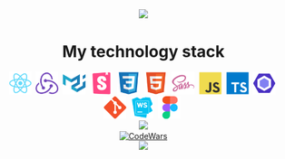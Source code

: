<!-- HEARER -->
<div align="center">
    <img src="https://capsule-render.vercel.app/api?type=waving&color=147&height=190&section=header&text=Oleg%20Moishevych&desc=frontend%20developer&animation=fadeIn&fontColor=fff&fontSize=60&fontAlign=20&fontAlignY=44&descSize=18&descAlign=10.5&descAlignY=17"/>
</div>
<!-- /HEARER -->
<h1 align="center">My technology stack</h1>
<div align="center">
    <a href="https://reactjs.org/">
        <img src="https://github.com/devicons/devicon/blob/master/icons/react/react-original.svg"
             title="React" alt="React"
             width="40" height="40"/></a>&nbsp;
    <a href="https://redux.js.org/">
        <img src="https://github.com/devicons/devicon/blob/master/icons/redux/redux-original.svg"
             title="Redux" alt="Redux "
             width="40" height="40"/></a>&nbsp;       
    <a href="https://mui.com/">
        <img src="https://github.com/devicons/devicon/blob/master/icons/materialui/materialui-original.svg"
             title="Material UI" alt="Material UI"
             width="40" height="40"/></a>&nbsp;
    <a href="https://storybook.js.org/">
        <img src="https://github.com/devicons/devicon/blob/master/icons/storybook/storybook-original.svg"
             title="Story book" alt="Story book"
             width="40" height="40"/></a>&nbsp;
    <a href="https://en.wikipedia.org/wiki/CSS">
        <img src="https://github.com/devicons/devicon/blob/master/icons/css3/css3-original.svg"
             title="CSS3" alt="CSS"
             width="40" height="40"/></a>&nbsp;
    <a href="https://en.wikipedia.org/wiki/HTML">
        <img src="https://github.com/devicons/devicon/blob/master/icons/html5/html5-original.svg"
             title="HTML5" alt="HTML"
             width="40" height="40"/></a>&nbsp;
    <a href="https://sass-lang.com/">
        <img src="https://github.com/devicons/devicon/blob/master/icons/sass/sass-original.svg"
             title="SASS" alt="SASS"
             width="40" height="40"/></a>&nbsp;         
    <a href="https://en.wikipedia.org/wiki/JavaScript">
        <img src="https://github.com/devicons/devicon/blob/master/icons/javascript/javascript-original.svg"
             title="JavaScript" alt="JavaScript"
             width="40" height="40"/></a>&nbsp;
    <a href="https://www.typescriptlang.org/">
        <img src="https://github.com/devicons/devicon/blob/master/icons/typescript/typescript-original.svg"
             title="TypeScript" alt="TypeScript"
             width="40" height="40"/></a>&nbsp;
    <a href="https://eslint.org/">
        <img src="https://github.com/devicons/devicon/blob/master/icons/eslint/eslint-original.svg"
             title="Eslint" alt="Eslint "
             width="40" height="40"/></a>&nbsp;  
    <a href="https://git-scm.com/">
        <img src="https://github.com/devicons/devicon/blob/master/icons/git/git-original.svg"
             title="Git" alt="Git"
             width="40" height="40"/></a>&nbsp;
    <a href="https://www.jetbrains.com/webstorm/">
    <img src="https://github.com/devicons/devicon/blob/master/icons/webstorm/webstorm-plain.svg"
         title="WebStorm" alt="WebStorm"
         width="40" height="40"/></a>&nbsp;
  <a href="https://www.jetbrains.com/webstorm/">
    <img src="https://raw.githubusercontent.com/devicons/devicon/1119b9f84c0290e0f0b38982099a2bd027a48bf1/icons/figma/figma-original.svg"
         title="WebStorm" alt="WebStorm"
         width="40" height="40"/></a>&nbsp;
</div>

<div align="center">
     <a href="https://www.codewars.com/users/IgorFilin">
        <img src="img.gif"  width="300"/>
     </a>
</div>
<div align="center">
    <a href="https://www.codewars.com/users/IgorFilin">
        <img src="https://www.codewars.com/users/omoishevych@gmail.com/badges/small"
             title="CodeWars" alt="CodeWars"/>
    </a>
</div>

<!-- FOOTER -->
<div align="center">
    <a href=olegmoishevych@gmail.com>
    <img src="https://capsule-render.vercel.app/api?type=waving&color=147&height=120&section=footer&text=ready%20to%20cooperation&animation=fadeIn&fontColor=fff&fontSize=12&fontAlign=50&fontAlignY=80&descSize=20&descAlign=84&descAlignY=43"/>
    </a>
</div>
<!-- FOOTER -->
